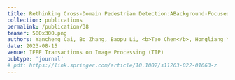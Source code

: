 ```yaml
---
title: Rethinking Cross-Domain Pedestrian Detection:ABackground-Focused Distribution AlignmentFramework for One-Stage Detectors
collection: publications
permalink: /publication/38
teaser: 500x300.png
authors: Yancheng Cai, Bo Zhang, Baopu Li, <b>Tao Chen</b>, Hongliang Yan, Jingdong Zhang, Jiahao Xu
date: 2023-08-15
venue: IEEE Transactions on Image Processing (TIP)
pubtype: 'journal'
# pdf: https://link.springer.com/article/10.1007/s11263-022-01663-z
---
```


<!-- paperurl: 'http://academicpages.github.io/files/paper1.pdf'
citation: 'Your Name, You. (2009). &quot;Paper Title Number 1.&quot; <i>Journal 1</i>. 1(1).' -->
<!-- [Download paper here](http://academicpages.github.io/files/paper1.pdf) -->
